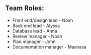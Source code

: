 ## Team Roles:
- Front end/design lead - Noah
- Back end lead - Alyssa
- Database lead - Anna
- Review manager - Noah
- Plan manager - John
- Documentation manager - Maanasa
